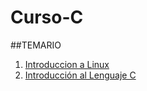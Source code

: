 # Curso-C

##TEMARIO

1. [Introduccion a Linux](http://nbviewer.jupyter.org/github/Rogger794/Curso-C/blob/master/Clase1/Clase1.ipynb)
2. [Introducción al Lenguaje C](http://nbviewer.jupyter.org/github/Rogger794/Curso-C/blob/master/Clase2/Clase2.ipynb)
